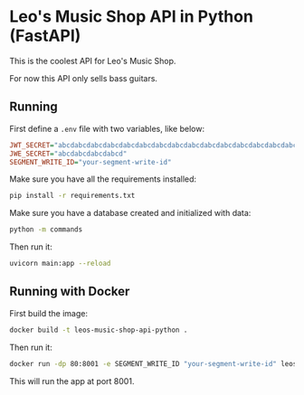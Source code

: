 # Leo's Music Shop API in Python (FastAPI)

This is the coolest API for Leo's Music Shop.

For now this API only sells bass guitars. 

## Running

First define a `.env` file with two variables, like below:

```ini
JWT_SECRET="abcdabcdabcdabcdabcdabcdabcdabcdabcdabcdabcdabcdabcdabcdabcdabcd"
JWE_SECRET="abcdabcdabcdabcd"
SEGMENT_WRITE_ID="your-segment-write-id"
```

Make sure you have all the requirements installed:

```sh
pip install -r requirements.txt
```

Make sure you have a database created and initialized with data:

```sh
python -m commands
```

Then run it:

```sh
uvicorn main:app --reload
```

## Running with Docker

First build the image:

```sh
docker build -t leos-music-shop-api-python .
```

Then run it:

```sh
docker run -dp 80:8001 -e SEGMENT_WRITE_ID "your-segment-write-id" leos-music-shop-api-python
```

This will run the app at port 8001.